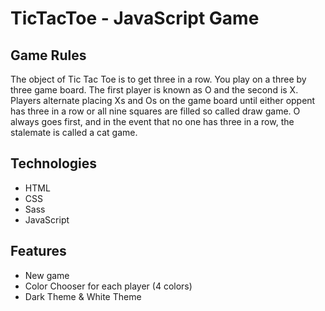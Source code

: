 # TicTacToe - JavaScript Game

## Game Rules

The object of Tic Tac Toe is to get three in a row. You play on a three by three game board. The first player is known as O and the second is X. Players alternate placing Xs and Os on the game board until either oppent has three in a row or all nine squares are filled so called draw game. O always goes first, and in the event that no one has three in a row, the stalemate is called a cat game.

## Technologies

-   HTML
-   CSS
-   Sass
-   JavaScript

## Features

-   New game
-   Color Chooser for each player (4 colors)
-   Dark Theme & White Theme
